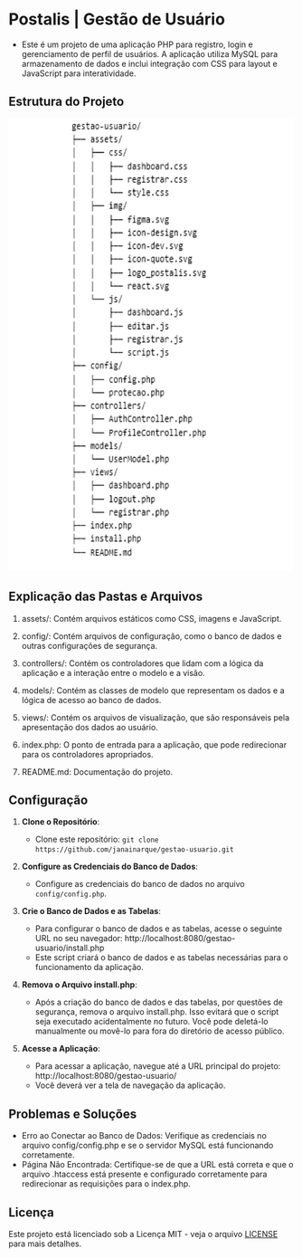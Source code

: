 # Postalis | Gestão de Usuário

* Este é um projeto de uma aplicação PHP para registro, login e gerenciamento de perfil de usuários. 
A aplicação utiliza MySQL para armazenamento de dados e inclui integração com CSS para layout e JavaScript para interatividade.

## Estrutura do Projeto

<img src="assets/img/estrutura_pastas.png" alt="Estrutura do Projeto" width="800" height="800">

## Explicação das Pastas e Arquivos

1. assets/: Contém arquivos estáticos como CSS, imagens e JavaScript.

2. config/: Contém arquivos de configuração, como o banco de dados e outras configurações de segurança.

3. controllers/: Contém os controladores que lidam com a lógica da aplicação e a interação entre o modelo e a visão.

4. models/: Contém as classes de modelo que representam os dados e a lógica de acesso ao banco de dados.

5. views/: Contém os arquivos de visualização, que são responsáveis pela apresentação dos dados ao usuário.

6. index.php: O ponto de entrada para a aplicação, que pode redirecionar para os controladores apropriados.

7. README.md: Documentação do projeto.

## Configuração

1. **Clone o Repositório**: 
   - Clone este repositório: `git clone https://github.com/janainarque/gestao-usuario.git `

2. **Configure as Credenciais do Banco de Dados**: 
   - Configure as credenciais do banco de dados no arquivo `config/config.php`.

3. **Crie o Banco de Dados e as Tabelas**:
   - Para configurar o banco de dados e as tabelas, acesse o seguinte URL no seu navegador: http://localhost:8080/gestao-usuario/install.php
   - Este script criará o banco de dados e as tabelas necessárias para o funcionamento da aplicação.

4. **Remova o Arquivo install.php**:
   - Após a criação do banco de dados e das tabelas, por questões de segurança, remova o arquivo install.php. Isso evitará que o script seja executado acidentalmente no futuro. Você pode deletá-lo manualmente ou movê-lo para fora do diretório de acesso público.

5. **Acesse a Aplicação**:
   - Para acessar a aplicação, navegue até a URL principal do projeto: http://localhost:8080/gestao-usuario/
   - Você deverá ver a tela de navegação da aplicação.

## Problemas e Soluções
   - Erro ao Conectar ao Banco de Dados: Verifique as credenciais no arquivo config/config.php e se o servidor MySQL está funcionando corretamente.
   - Página Não Encontrada: Certifique-se de que a URL está correta e que o arquivo .htaccess está presente e configurado corretamente para redirecionar as requisições para o index.php.

## Licença

Este projeto está licenciado sob a Licença MIT - veja o arquivo [LICENSE](LICENSE) para mais detalhes.
